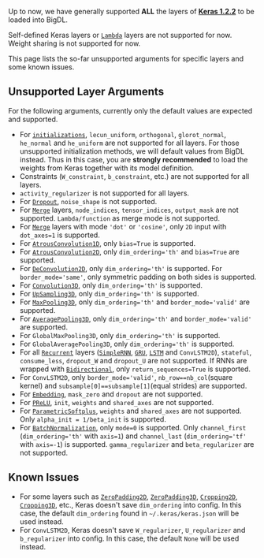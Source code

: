 Up to now, we have generally supported __ALL__ the layers of [__Keras 1.2.2__](https://faroit.github.io/keras-docs/1.2.2/) to be loaded into BigDL.

Self-defined Keras layers or [`Lambda`](https://faroit.github.io/keras-docs/1.2.2/layers/core/#lambda) layers are not supported for now. Weight sharing is not supported for now.

This page lists the so-far unsupported arguments for specific layers and some known issues.

## **Unsupported Layer Arguments**
For the following arguments, currently only the default values are expected and supported.

* For [`initializations`](https://faroit.github.io/keras-docs/1.2.2/initializations/), `lecun_uniform`, `orthogonal`, `glorot_normal`, `he_normal` and `he_uniform` are not supported for all layers. For those unsupported initialization methods, we will default values from BigDL instead. Thus in this case, you are __strongly recommended__ to load the weights from Keras together with its model definition.
* Constraints (`W_constraint`, `b_constraint`, etc.) are not supported for all layers.
* `activity_regularizer` is not supported for all layers.
* For [`Dropout`](https://faroit.github.io/keras-docs/1.2.2/layers/core/#dropout), `noise_shape` is not supported.
* For [`Merge`](https://faroit.github.io/keras-docs/1.2.2/layers/core/#merge) layers, `node_indices`, `tensor_indices`, `output_mask` are not supported. `Lambda/function` as merge mode is not supported.
* For [`Merge`](https://faroit.github.io/keras-docs/1.2.2/layers/core/#merge) layers with mode `'dot'` or `'cosine'`, only `2D` input with `dot_axes=1` is supported.
* For [`AtrousConvolution1D`](https://faroit.github.io/keras-docs/1.2.2/layers/convolutional/#atrousconvolution1d), only `bias=True` is supported.
* For [`AtrousConvolution2D`](https://faroit.github.io/keras-docs/1.2.2/layers/convolutional/#atrousconvolution2d), only `dim_ordering='th'` and `bias=True` are supported.
* For [`DeConvolution2D`](https://faroit.github.io/keras-docs/1.2.2/layers/convolutional/#deconvolution2d), only `dim_ordering='th'` is supported. For `border_mode='same'`, only symmetric padding on both sides is supported.
* For [`Convolution3D`](https://faroit.github.io/keras-docs/1.2.2/layers/convolutional/#convolution3d), only `dim_ordering='th'` is supported.
* For [`UpSampling3D`](https://faroit.github.io/keras-docs/1.2.2/layers/convolutional/#upsampling3d), only `dim_ordering='th'` is supported.
* For [`MaxPooling3D`](https://faroit.github.io/keras-docs/1.2.2/layers/pooling/#maxpooling3d), only `dim_ordering='th'` and `border_mode='valid'` are supported.
* For [`AveragePooling3D`](https://faroit.github.io/keras-docs/1.2.2/layers/pooling/#averagepooling3d), only `dim_ordering='th'` and `border_mode='valid'` are supported.
* For `GlobalMaxPooling3D`, only `dim_ordering='th'` is supported.
* For `GlobalAveragePooling3D`, only `dim_ordering='th'` is supported.
* For all [`Recurrent`](https://faroit.github.io/keras-docs/1.2.2/layers/recurrent/#recurrent) layers ([`SimpleRNN`](https://faroit.github.io/keras-docs/1.2.2/layers/recurrent/#simplernn), [`GRU`](https://faroit.github.io/keras-docs/1.2.2/layers/recurrent/#gru), [`LSTM`](https://faroit.github.io/keras-docs/1.2.2/layers/recurrent/#lstm) and `ConvLSTM2D`), `stateful`, `consume_less`, `dropout_W` and `dropout_U` are not supported.
If RNNs are wrapped with [`Bidirectional`](https://faroit.github.io/keras-docs/1.2.2/layers/wrappers/#bidirectional), only `return_sequences=True` is supported.
* For `ConvLSTM2D`, only `border_mode='valid'`, `nb_row==nb_col`(square kernel) and `subsample[0]==subsample[1]`(equal strides) are supported.
* For [`Embedding`](https://faroit.github.io/keras-docs/1.2.2/layers/embeddings/#embedding), `mask_zero` and `dropout` are not supported.
* For [`PReLU`](https://faroit.github.io/keras-docs/1.2.2/layers/advanced-activations/#prelu), `init`, `weights` and `shared_axes` are not supported.
* For [`ParametricSoftplus`](https://faroit.github.io/keras-docs/1.2.2/layers/advanced-activations/#parametricsoftplus), `weights` and `shared_axes` are not supported. Only `alpha_init = 1/beta_init` is supported.
* For [`BatchNormalization`](https://faroit.github.io/keras-docs/1.2.2/layers/normalization/#batchnormalization), only `mode=0` is supported. Only `channel_first` (`dim_ordering='th'` with `axis=1`) and `channel_last` (`dim_ordering='tf'` with `axis=-1`) is supported. `gamma_regularizer` and `beta_regularizer` are not supported.


## **Known Issues**
* For some layers such as [`ZeroPadding2D`](https://faroit.github.io/keras-docs/1.2.2/layers/convolutional/#zeropadding2d), [`ZeroPadding3D`](https://faroit.github.io/keras-docs/1.2.2/layers/convolutional/#zeropadding3d), [`Cropping2D`](https://faroit.github.io/keras-docs/1.2.2/layers/convolutional/#cropping2d), [`Cropping3D`](https://faroit.github.io/keras-docs/1.2.2/layers/convolutional/#cropping3d), etc., Keras doesn't save `dim_ordering` into config. In this case, the default `dim_ordering` found in `~/.keras/keras.json` will be used instead.
* For `ConvLSTM2D`, Keras doesn't save `W_regularizer`, `U_regularizer` and `b_regularizer` into config. In this case, the default `None` will be used instead.